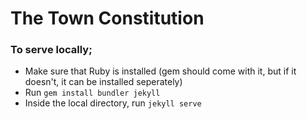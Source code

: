 # The Town Constitution

### To serve locally;
- Make sure that Ruby is installed (gem should come with it, but if it doesn't, it can be installed seperately)
- Run `gem install bundler jekyll`
- Inside the local directory, run `jekyll serve`